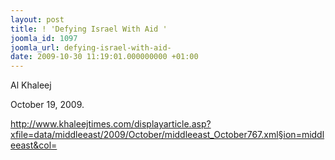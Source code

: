 ```yaml
---
layout: post
title: ! 'Defying Israel With Aid '
joomla_id: 1097
joomla_url: defying-israel-with-aid-
date: 2009-10-30 11:19:01.000000000 +01:00
---
```

<p>Al Khaleej</p>
<p>October 19, 2009.</p>
<p><a title="http://www.khaleejtimes.com/displayarticle.asp?xfile=data/middleeast/2009/October/middleeast_October767.xml&section=middleeast&col=" href="http://www.khaleejtimes.com/displayarticle.asp?xfile=data/middleeast/2009/October/middleeast_October767.xml&section=middleeast&col=">http://www.khaleejtimes.com/displayarticle.asp?xfile=data/middleeast/2009/October/middleeast_October767.xml&section=middleeast&col=</a></p>
